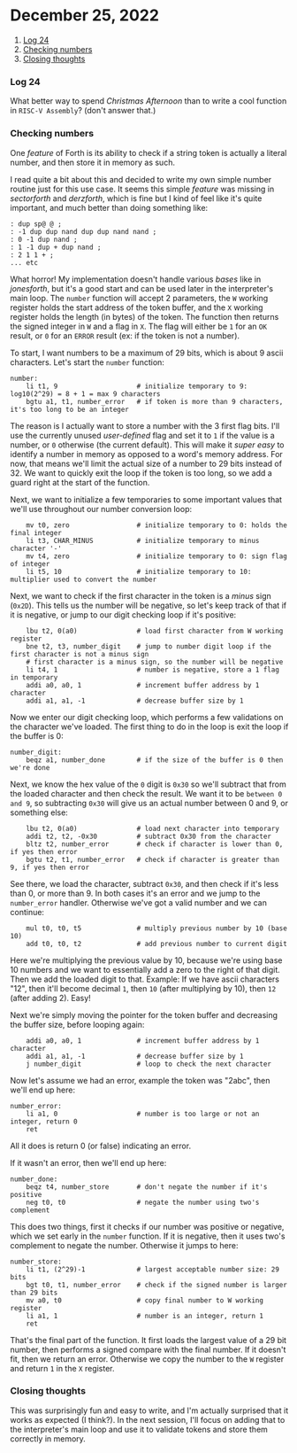 # December 25, 2022

1. [Log 24](#log-24)
2. [Checking numbers](#checking-numbers)
3. [Closing thoughts](#closing-thoughts)

### Log 24

What better way to spend _Christmas Afternoon_ than to write a cool function in `RISC-V Assembly`? (don't answer that.)

### Checking numbers

One _feature_ of Forth is its ability to check if a string token is actually a literal number, and then store it in memory as such.

I read quite a bit about this and decided to write my own simple number routine just for this use case. It seems this simple _feature_ was missing in _sectorforth_ and _derzforth_, which is fine but I kind of feel like it's quite important, and much better than doing something like:

```
: dup sp@ @ ;
: -1 dup dup nand dup dup nand nand ;
: 0 -1 dup nand ;
: 1 -1 dup + dup nand ;
: 2 1 1 + ;
... etc
```

What horror! My implementation doesn't handle various _bases_ like in _jonesforth_, but it's a good start and can be used later in the interpreter's main loop. The `number` function will accept 2 parameters, the `W` working register holds the start address of the token buffer, and the `X` working register holds the length (in bytes) of the token. The function then returns the signed integer in `W` and a flag in `X`. The flag will either be `1` for an `OK` result, or `0` for an `ERROR` result (ex: if the token is not a number).

To start, I want numbers to be a maximum of 29 bits, which is about 9 ascii characters. Let's start the `number` function:

```
number:
    li t1, 9                    # initialize temporary to 9: log10(2^29) = 8 + 1 = max 9 characters
    bgtu a1, t1, number_error   # if token is more than 9 characters, it's too long to be an integer
```

The reason is I actually want to store a number with the 3 first flag bits. I'll use the currently unused _user-defined_ flag and set it to `1` if the value is a number, or `0` otherwise (the current default). This will make it _super easy_ to identify a number in memory as opposed to a word's memory address. For now, that means we'll limit the actual size of a number to 29 bits instead of 32. We want to quickly exit the loop if the token is too long, so we add a guard right at the start of the function.

Next, we want to initialize a few temporaries to some important values that we'll use throughout our number conversion loop:

```
    mv t0, zero                 # initialize temporary to 0: holds the final integer
    li t3, CHAR_MINUS           # initialize temporary to minus character '-'
    mv t4, zero                 # initialize temporary to 0: sign flag of integer
    li t5, 10                   # initialize temporary to 10: multiplier used to convert the number
```

Next, we want to check if the first character in the token is a _minus_ sign (`0x2D`). This tells us the number will be negative, so let's keep track of that if it is negative, or jump to our digit checking loop if it's positive:

```
    lbu t2, 0(a0)               # load first character from W working register
    bne t2, t3, number_digit    # jump to number digit loop if the first character is not a minus sign
    # first character is a minus sign, so the number will be negative
    li t4, 1                    # number is negative, store a 1 flag in temporary
    addi a0, a0, 1              # increment buffer address by 1 character
    addi a1, a1, -1             # decrease buffer size by 1
```

Now we enter our digit checking loop, which performs a few validations on the character we've loaded. The first thing to do in the loop is exit the loop if the buffer is 0:

```
number_digit:
    beqz a1, number_done        # if the size of the buffer is 0 then we're done
```

Next, we know the hex value of the `0` digit is `0x30` so we'll subtract that from the loaded character and then check the result. We want it to be `between 0 and 9`, so subtracting `0x30` will give us an actual number between 0 and 9, or something else:

```
    lbu t2, 0(a0)               # load next character into temporary
    addi t2, t2, -0x30          # subtract 0x30 from the character
    bltz t2, number_error       # check if character is lower than 0, if yes then error
    bgtu t2, t1, number_error   # check if character is greater than 9, if yes then error
```

See there, we load the character, subtract `0x30`, and then check if it's less than 0, or more than 9. In both cases it's an error and we jump to the `number_error` handler. Otherwise we've got a valid number and we can continue:

```
    mul t0, t0, t5              # multiply previous number by 10 (base 10)
    add t0, t0, t2              # add previous number to current digit
```

Here we're multiplying the previous value by 10, because we're using base 10 numbers and we want to essentially add a zero to the right of that digit. Then we add the loaded digit to that. Example: If we have ascii characters "12", then it'll become decimal `1`, then `10` (after multiplying by 10), then `12` (after adding 2). Easy!

Next we're simply moving the pointer for the token buffer and decreasing the buffer size, before looping again:

```
    addi a0, a0, 1              # increment buffer address by 1 character
    addi a1, a1, -1             # decrease buffer size by 1
    j number_digit              # loop to check the next character
```

Now let's assume we had an error, example the token was "2abc", then we'll end up here:

```
number_error:
    li a1, 0                    # number is too large or not an integer, return 0
    ret
```

All it does is return 0 (or false) indicating an error.

If it wasn't an error, then we'll end up here:

```
number_done:
    beqz t4, number_store       # don't negate the number if it's positive
    neg t0, t0                  # negate the number using two's complement
```

This does two things, first it checks if our number was positive or negative, which we set early in the `number` function. If it is negative, then it uses two's complement to negate the number. Otherwise it jumps to here:

```
number_store:
    li t1, (2^29)-1             # largest acceptable number size: 29 bits
    bgt t0, t1, number_error    # check if the signed number is larger than 29 bits
    mv a0, t0                   # copy final number to W working register
    li a1, 1                    # number is an integer, return 1
    ret
```

That's the final part of the function. It first loads the largest value of a 29 bit number, then performs a signed compare with the final number. If it doesn't fit, then we return an error. Otherwise we copy the number to the `W` register and return `1` in the `X` register.

### Closing thoughts

This was surprisingly fun and easy to write, and I'm actually surprised that it works as expected (I think?). In the next session, I'll focus on adding that to the interpreter's main loop and use it to validate tokens and store them correctly in memory.
